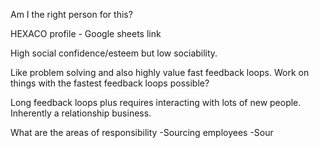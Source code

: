 Am I the right person for this?

HEXACO profile - Google sheets link

High social confidence/esteem but low sociability. 

Like problem solving and also highly value fast feedback loops. Work on things with the fastest feedback loops possible?

Long feedback loops plus requires interacting with lots of new people. Inherently a relationship business. 

What are the areas of responsibility
-Sourcing employees
-Sour
<!--stackedit_data:
eyJoaXN0b3J5IjpbLTEwODk1NDA5OTUsMTMwMjM2MzQ1OSwxMD
Y5Nzg2Njc0XX0=
-->